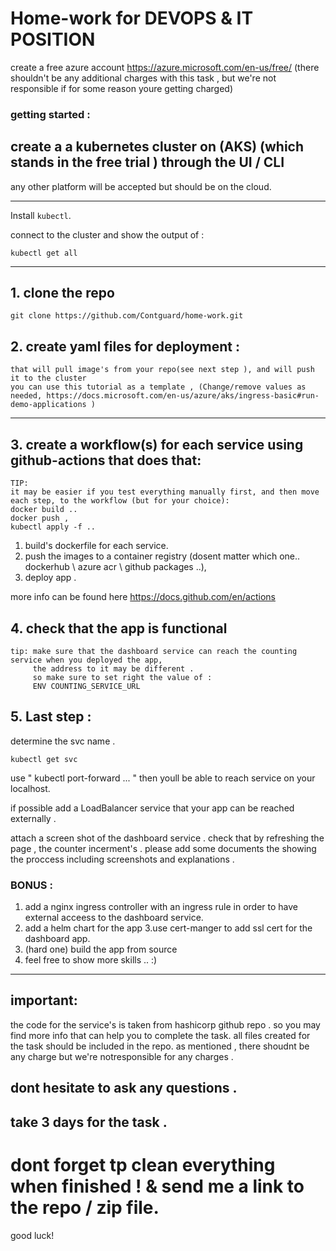 # Home-work for DEVOPS & IT POSITION

create a free azure account https://azure.microsoft.com/en-us/free/ (there shouldn't be any additional charges with this task , but we're not responsible if for some reason youre getting charged)

### getting started :  
## create a a kubernetes cluster on (AKS) (which stands in the free trial ) through the UI / CLI 

any other platform will be accepted but should be on the cloud.



___
Install `kubectl`.

connect to the cluster and show the output of : 
```
kubectl get all 
```
----

##  1. clone the repo 
```
git clone https://github.com/Contguard/home-work.git
```

## 2.  create yaml files for deployment :
```
that will pull image's from your repo(see next step ), and will push it to the cluster 
you can use this tutorial as a template , (Change/remove values as needed, https://docs.microsoft.com/en-us/azure/aks/ingress-basic#run-demo-applications )

```
---
## 3. create a workflow(s) for each service  using github-actions that does that:

```
TIP:
it may be easier if you test everything manually first, and then move each step, to the workflow (but for your choice): 
docker build .. 
docker push , 
kubectl apply -f .. 

```

 1. build's  dockerfile for each service.
 2. push the images to a container registry (dosent matter which one.. dockerhub \ azure acr \ github packages  ..),
 3. deploy app .

more info can be found here https://docs.github.com/en/actions
## 4. check that the app is functional
 ```
 tip: make sure that the dashboard service can reach the counting service when you deployed the app,
      the address to it may be different .
      so make sure to set right the value of : 
      ENV COUNTING_SERVICE_URL 
 ```



## 5. Last step  :
determine the svc name . 
```
kubectl get svc
```

use " kubectl port-forward ... " then youll be able to reach service on your localhost.

if possible add a LoadBalancer service that your app can be reached externally . 

attach a screen shot of the dashboard service . check that by refreshing the page ,  the counter incerment's  .
please add some documents the showing the proccess including screenshots and explanations . 

### BONUS :

1. add a nginx ingress controller with an ingress rule in order to have external acceess to the dashboard service.
2. add a helm chart for the app
3.use cert-manger to add ssl cert for the dashboard app.
4. (hard one) build the app from source
5. feel free to show more skills .. :)

----
## important: 
the code for the service's is taken from hashicorp github repo . so you may find more info that can help you to complete the task.
 all files created for the task should be included in the repo. 
as mentioned , there shoudnt be any charge  but we're notresponsible for any charges .

## dont hesitate to ask any questions  .
## take 3 days for the task .
# dont forget tp clean everything when finished ! &  send me a link to the repo / zip file.

good luck! 
